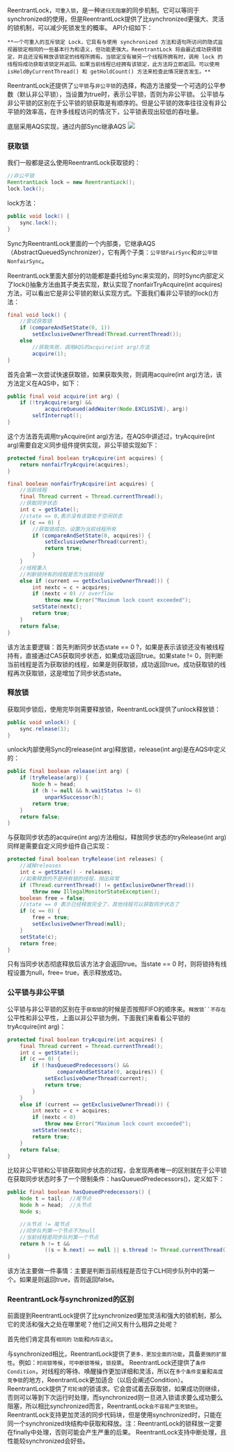 
  ReentrantLock，`可重入锁`，是一种`递归无阻塞`的同步机制。它可以等同于synchronized的使用，但是ReentrantLock提供了比synchronized更强大、灵活的锁机制，可以减少死锁发生的概率。
  API介绍如下：

    **一个可重入的互斥锁定 Lock，它具有与使用 synchronized 方法和语句所访问的隐式监视器锁定相同的一些基本行为和语义，但功能更强大。ReentrantLock 将由最近成功获得锁定，并且还没有释放该锁定的线程所拥有。当锁定没有被另一个线程所拥有时，调用 lock 的线程将成功获取该锁定并返回。如果当前线程已经拥有该锁定，此方法将立即返回。可以使用 isHeldByCurrentThread() 和 getHoldCount() 方法来检查此情况是否发生。**

  ReentrantLock还提供了`公平锁`与`非公平锁`的选择，构造方法接受一个可选的公平参数（默认非公平锁），当设置为true时，表示公平锁，否则为非公平锁。
  公平锁与非公平锁的区别在于公平锁的锁获取是有顺序的。但是公平锁的效率往往没有非公平锁的效率高，在许多线程访问的情况下，公平锁表现出较低的吞吐量。

  底层采用AQS实现，通过内部Sync继承AQS
  <img src="img/201702010001_thumb.jpg">

### 获取锁
  我们一般都是这么使用ReentrantLock获取锁的：
  ``` java
  //非公平锁
  ReentrantLock lock = new ReentrantLock();
  lock.lock();
  ```
  lock方法：
  ```java
  public void lock() {
      sync.lock();
  }
  ```
  Sync为ReentrantLock里面的一个内部类，它继承AQS（AbstractQueuedSynchronizer），它有两个子类：`公平锁FairSync`和`非公平锁NonfairSync`。

  ReentrantLock里面大部分的功能都是委托给Sync来实现的，同时Sync内部定义了lock()抽象方法由其子类去实现，默认实现了nonfairTryAcquire(int acquires)方法，可以看出它是非公平锁的默认实现方式。下面我们看非公平锁的lock()方法：

  ```java
  final void lock() {
      //尝试获取锁
      if (compareAndSetState(0, 1))
          setExclusiveOwnerThread(Thread.currentThread());
      else
          //获取失败，调用AQS的acquire(int arg)方法
          acquire(1);
  }
  ```
  首先会第一次尝试快速获取锁，如果获取失败，则调用acquire(int arg)方法，该方法定义在AQS中，如下：
  ```java
  public final void acquire(int arg) {
      if (!tryAcquire(arg) &&
              acquireQueued(addWaiter(Node.EXCLUSIVE), arg))
          selfInterrupt();
  }
  ```
  这个方法首先调用tryAcquire(int arg)方法，在AQS中讲述过，tryAcquire(int arg)需要自定义同步组件提供实现，非公平锁实现如下：
  ```java
  protected final boolean tryAcquire(int acquires) {
      return nonfairTryAcquire(acquires);
  }

  final boolean nonfairTryAcquire(int acquires) {
      //当前线程
      final Thread current = Thread.currentThread();
      //获取同步状态
      int c = getState();
      //state == 0,表示没有该锁处于空闲状态
      if (c == 0) {
          //获取锁成功，设置为当前线程所有
          if (compareAndSetState(0, acquires)) {
              setExclusiveOwnerThread(current);
              return true;
          }
      }
      //线程重入
      //判断锁持有的线程是否为当前线程
      else if (current == getExclusiveOwnerThread()) {
          int nextc = c + acquires;
          if (nextc < 0) // overflow
              throw new Error("Maximum lock count exceeded");
          setState(nextc);
          return true;
      }
      return false;
  }
  ```
  该方法主要逻辑：首先判断同步状态state == 0 ?，如果是表示该锁还没有被线程持有，直接通过CAS获取同步状态，如果成功返回true。如果state != 0，则判断当前线程是否为获取锁的线程，如果是则获取锁，成功返回true。成功获取锁的线程再次获取锁，这是增加了同步状态state。

### 释放锁
  获取同步锁后，使用完毕则需要释放锁，ReentrantLock提供了unlock释放锁：
  ```java
  public void unlock() {
      sync.release(1);
  }
  ```
  unlock内部使用Sync的release(int arg)释放锁，release(int arg)是在AQS中定义的：
  ```java
  public final boolean release(int arg) {
      if (tryRelease(arg)) {
          Node h = head;
          if (h != null && h.waitStatus != 0)
              unparkSuccessor(h);
          return true;
      }
      return false;
  }
  ```
  与获取同步状态的acquire(int arg)方法相似，释放同步状态的tryRelease(int arg)同样是需要自定义同步组件自己实现：
  ```java
  protected final boolean tryRelease(int releases) {
      //减掉releases
      int c = getState() - releases;
      //如果释放的不是持有锁的线程，抛出异常
      if (Thread.currentThread() != getExclusiveOwnerThread())
          throw new IllegalMonitorStateException();
      boolean free = false;
      //state == 0 表示已经释放完全了，其他线程可以获取同步状态了
      if (c == 0) {
          free = true;
          setExclusiveOwnerThread(null);
      }
      setState(c);
      return free;
  }
  ```
  只有当同步状态彻底释放后该方法才会返回true。当state == 0 时，则将锁持有线程设置为null，free= true，表示释放成功。

### 公平锁与非公平锁

  公平锁与非公平锁的区别在于`获取锁`的时候是否按照FIFO的顺序来。`释放锁``不存在`公平性和非公平性，上面以非公平锁为例，下面我们来看看公平锁的tryAcquire(int arg)：

  ```java
  protected final boolean tryAcquire(int acquires) {
      final Thread current = Thread.currentThread();
      int c = getState();
      if (c == 0) {
          if (!hasQueuedPredecessors() &&
                  compareAndSetState(0, acquires)) {
              setExclusiveOwnerThread(current);
              return true;
          }
      }
      else if (current == getExclusiveOwnerThread()) {
          int nextc = c + acquires;
          if (nextc < 0)
              throw new Error("Maximum lock count exceeded");
          setState(nextc);
          return true;
      }
      return false;
  }
  ```
  比较非公平锁和公平锁获取同步状态的过程，会发现两者唯一的区别就在于公平锁在获取同步状态时多了一个限制条件：hasQueuedPredecessors()，定义如下：

  ```java
  public final boolean hasQueuedPredecessors() {
      Node t = tail;  //尾节点
      Node h = head;  //头节点
      Node s;

      //头节点 != 尾节点
      //同步队列第一个节点不为null
      //当前线程是同步队列第一个节点
      return h != t &&
              ((s = h.next) == null || s.thread != Thread.currentThread());
  }
  ```
  该方法主要做一件事情：主要是判断当前线程是否位于CLH同步队列中的第一个。如果是则返回true，否则返回false。

### ReentrantLock与synchronized的区别

  前面提到ReentrantLock提供了比synchronized更加灵活和强大的锁机制，那么它的灵活和强大之处在哪里呢？他们之间又有什么相异之处呢？

  首先他们肯定具有`相同的` `功能`和`内存语义`。

  与synchronized相比，ReentrantLock提供了`更多，更加全面的功能`，具备`更强的扩展性`。例如：`时间锁等候`，`可中断锁等候`，`锁投票`。
  ReentrantLock还提供了`条件Condition`，对线程的等待、唤醒操作更加详细和灵活，所以在`多个条件变量`和`高度竞争锁`的地方，ReentrantLock更加适合（以后会阐述Condition）。
  ReentrantLock提供了`可轮询`的锁请求。它会尝试着去获取锁，如果成功则继续，否则可以等到下次运行时处理，而synchronized则一旦进入锁请求要么成功要么阻塞，所以相比synchronized而言，ReentrantLock`会不容易产生死锁些`。
  ReentrantLock支持更加灵活的同步代码块，但是使用synchronized时，只能在同一个synchronized块结构中获取和释放。注：ReentrantLock的锁释放一定要在finally中处理，否则可能会产生严重的后果。
  ReentrantLock支持中断处理，且性能较synchronized会好些。
